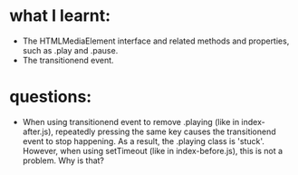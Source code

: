 # what I learnt:

- The HTMLMediaElement interface and related methods and properties, such as .play and .pause.
- The transitionend event.

# questions:

- When using transitionend event to remove .playing (like in index-after.js), repeatedly pressing the same key causes the transitionend event to stop happening. As a result, the .playing class is 'stuck'. However, when using setTimeout (like in index-before.js), this is not a problem. Why is that?
